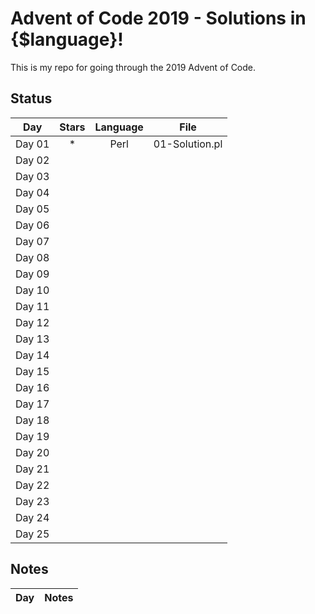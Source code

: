 # Advent of Code 2019 - Solutions in {$language}!

This is my repo for going through the 2019 Advent of Code.

## Status

| Day           | Stars   | Language | File            |
|:-------------:|:-------:|:--------:|:---------------:|
| Day 01        | *       | Perl     | 01-Solution.pl  |
| Day 02        |  |||
| Day 03        |  |||
| Day 04        |  |||
| Day 05        |  |||
| Day 06        |  |||
| Day 07        |  |||
| Day 08        |  |||
| Day 09        |  |||
| Day 10        |  |||
| Day 11        |  |||
| Day 12        |  |||
| Day 13        |  |||
| Day 14        |  |||
| Day 15        |  |||
| Day 16        |  |||
| Day 17        |  |||
| Day 18        |  |||
| Day 19        |  |||
| Day 20        |  |||
| Day 21        |  |||
| Day 22        |  |||
| Day 23        |  |||
| Day 24        |  |||
| Day 25        |  |||

## Notes

| Day           | Notes   |
|:------------- |:------- |
